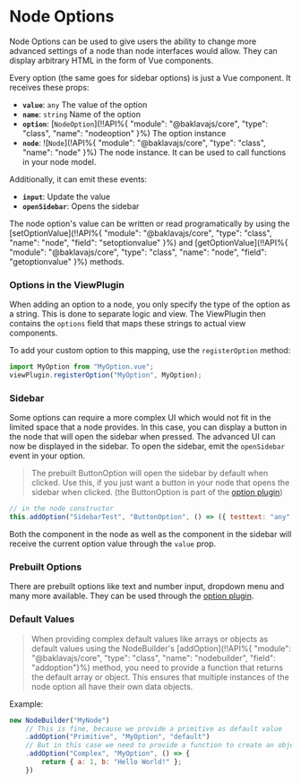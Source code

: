 # Node Options

Node Options can be used to give users the ability to change more advanced settings of a node than node interfaces would allow. They can display arbitrary HTML in the form of Vue components.

Every option (the same goes for sidebar options) is just a Vue component. It receives these props:
* **`value`**: `any` The value of the option
* **`name`**: `string` Name of the option
* **`option`**: [`NodeOption`](!!API%{ "module": "@baklavajs/core", "type": "class", "name": "nodeoption" }%) The option instance
* **`node`**: ![`Node`](!API%{ "module": "@baklavajs/core", "type": "class", "name": "node" }%) The node instance. It can be used to call functions in your node model.

Additionally, it can emit these events:
* **`input`**: Update the value
* **`openSidebar`**: Opens the sidebar

The node option's value can be written or read programatically by using the
[setOptionValue](!!API%{ "module": "@baklavajs/core", "type": "class", "name": "node", "field": "setoptionvalue" }%) and
[getOptionValue](!!API%{ "module": "@baklavajs/core", "type": "class", "name": "node", "field": "getoptionvalue" }%) methods.

### Options in the ViewPlugin
When adding an option to a node, you only specify the type of the option as a string. This is done to separate logic and view.
The ViewPlugin then contains the `options` field that maps these strings to actual view components.

To add your custom option to this mapping, use the `registerOption` method:
```js
import MyOption from "MyOption.vue";
viewPlugin.registerOption("MyOption", MyOption);
```

### Sidebar
Some options can require a more complex UI which would not fit in the limited space that a node provides.
In this case, you can display a button in the node that will open the sidebar when pressed.
The advanced UI can now be displayed in the sidebar. To open the sidebar, emit the `openSidebar` event in your option.

> The prebuilt ButtonOption will open the sidebar by default when clicked.
> Use this, if you just want a button in your node that opens the sidebar when clicked.
> (the ButtonOption is part of the [option plugin](/plugins/options.md))

```js
// in the node constructor
this.addOption("SidebarTest", "ButtonOption", () => ({ testtext: "any" }), "MySidebarOption");
```

Both the component in the node as well as the component in the sidebar
will receive the current option value through the `value` prop.

### Prebuilt Options
There are prebuilt options like text and number input, dropdown menu and many more available.
They can be used through the [option plugin](/plugins/options.md).

### Default Values
> When providing complex default values like arrays or objects as default values using the NodeBuilder's
> [addOption](!!API%{ "module": "@baklavajs/core", "type": "class", "name": "nodebuilder", "field": "addoption"}%) method,
> you need to provide a function that returns the default array or object.
> This ensures that multiple instances of the node option all have their own data objects.

Example:
```js
new NodeBuilder("MyNode")
    // This is fine, because we provide a primitive as default value
    .addOption("Primitive", "MyOption", "default")
    // But in this case we need to provide a function to create an object
    .addOption("Complex", "MyOption", () => {
        return { a: 1, b: "Hello World!" };
    })
```